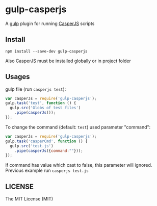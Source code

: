 # gulp-casperjs

A [gulp](https://github.com/gulpjs/gulp) plugin for running [CasperJS](https://github.com/n1k0/casperjs) scripts

## Install

```
npm install --save-dev gulp-casperjs
```
Also CasperJS must be installed globally or in project folder

## Usages

gulp file (run `casperjs test`):

```js
var casperJs = require('gulp-casperjs');
gulp.task('test', function () {
  gulp.src('Globs of test files')
    .pipe(casperJs());
});
```
To change the command (default: `test`) used parameter "command":
```js
var casperJs = require('gulp-casperjs');
gulp.task('casperCmd', function () {
  gulp.src('test.js')
    .pipe(casperJs({command:""}));
});
```
If command has value which cast to false, this parameter will ignored.
Previous example run `casperjs test.js`

## LICENSE

The MIT License (MIT)